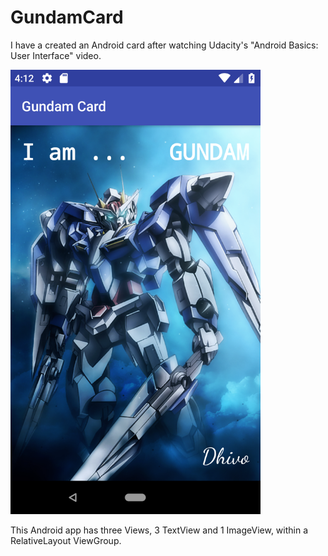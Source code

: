 # GundamCard
I have a created an Android card after watching Udacity's "Android Basics: User Interface" video.

<img src="/app/src/main/res/drawable/Gundam_Card_Screen_Shot.png" width="400">

This Android app has three Views, 3 TextView and 1 ImageView, within a RelativeLayout ViewGroup.
